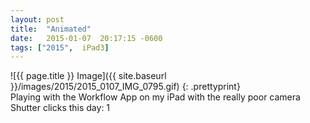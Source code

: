 ```yaml
---
layout: post
title:  "Animated"
date:   2015-01-07  20:17:15 -0600
tags: ["2015",  iPad3]
---
```

![{{ page.title }} Image]({{ site.baseurl }}/images/2015/2015_0107_IMG_0795.gif)
{: .prettyprint}  
Playing with the Workflow App on my iPad with the really poor camera  
Shutter clicks this day: 1